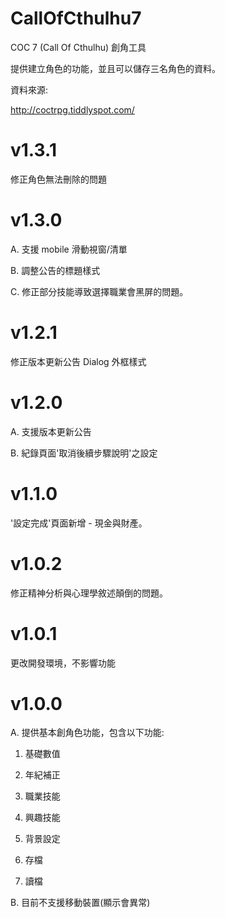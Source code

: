 # CallOfCthulhu7
COC 7 (Call Of Cthulhu) 創角工具 

提供建立角色的功能，並且可以儲存三名角色的資料。

資料來源:

http://coctrpg.tiddlyspot.com/

# v1.3.1
修正角色無法刪除的問題

# v1.3.0
A. 支援 mobile 滑動視窗/清單

B. 調整公告的標題樣式

C. 修正部分技能導致選擇職業會黑屏的問題。

# v1.2.1
修正版本更新公告 Dialog 外框樣式

# v1.2.0
A. 支援版本更新公告

B. 紀錄頁面'取消後續步驟說明'之設定

# v1.1.0
'設定完成'頁面新增 - 現金與財產。

# v1.0.2
修正精神分析與心理學敘述顛倒的問題。

# v1.0.1
更改開發環境，不影響功能

# v1.0.0
A. 提供基本創角色功能，包含以下功能:

 1. 基礎數值

 2. 年紀補正

 3. 職業技能
 
 4. 興趣技能
 
 5. 背景設定
 
 6. 存檔
 
 7. 讀檔

B. 目前不支援移動裝置(顯示會異常)